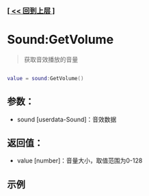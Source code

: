 ### [[ << 回到上层 ]](index.md)

# Sound:GetVolume

> 获取音效播放的音量

```lua

value = sound:GetVolume()

```

## 参数：

+ sound [userdata-Sound]：音效数据

## 返回值：

+ value [number]：音量大小，取值范围为0-128

## 示例

```lua

```